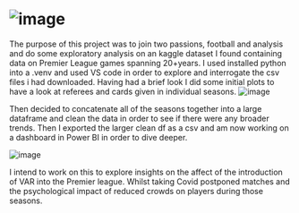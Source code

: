 # ![image](https://github.com/HenriRhodes/EPL_Analysis/assets/146751862/361a5f08-4a25-45fb-9bcc-8fddf0e0dedb)



The purpose of this project was to join two passions, football and analysis and do some exploratory analysis on an kaggle dataset I found containing data on Premier League games spanning 20+years.
I used installed python into a .venv and used VS code in order to explore and interrogate the csv files i had downloaded. 
Having had a brief look I did some initial plots to have a look at referees and cards given in individual seasons.
![image](https://github.com/HenriRhodes/EPL_Analysis/assets/146751862/1814666e-a9ed-4d69-a471-e0df5fdefeb1)

Then decided to concatenate all of the seasons together into a large dataframe and clean the data in order to see if there were any broader trends. 
Then I exported the larger clean df as a csv and am now working on a dashboard in Power BI in order to dive deeper. 

![image](https://github.com/HenriRhodes/EPL_Analysis/assets/146751862/b74b8080-1a0f-4e8b-ba04-e7e23977d197)

I intend to work on this to explore insights on the affect of the introduction of VAR into the Premier league. Whilst taking Covid postponed matches and the psychological impact of reduced crowds on players during those seasons.

